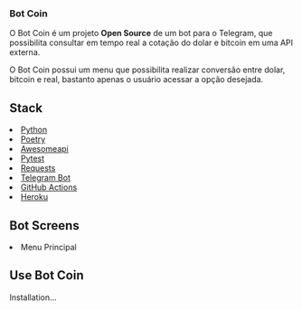 ###  Bot Coin
O Bot Coin é um projeto <strong>Open Source</strong> de um bot para o Telegram, que possibilita consultar em tempo real a cotação do dolar e bitcoin em uma API externa.

O Bot Coin possui um menu que possibilita realizar conversão entre dolar, bitcoin e real, bastanto apenas o usuário acessar a opção desejada.

## Stack
<li>
<a  href="https://www.python.org/">Python</a>
</li>

<li>
<a  href="https://python-poetry.org/">Poetry</a>
</li>

<li>
<a href="https://docs.awesomeapi.com.br/">Awesomeapi</a> 
</li>

<li>
<a  href="https://docs.pytest.org/en/latest/">Pytest</a>
</li>

<li>
<a  href="https://docs.python-requests.org/en/latest/">Requests</a>
</li>

<li>
<a  href="https://core.telegram.org/bots">Telegram Bot</a>
</li>

<li>
<a href="https://docs.github.com/pt/actions">GitHub Actions</a>
</li>

<li>
<a href="https://www.heroku.com/">Heroku</a>
</li>

## Bot Screens
<li>
Menu Principal
<img  src = ""/>
</li>

## Use Bot Coin  
Installation... 
